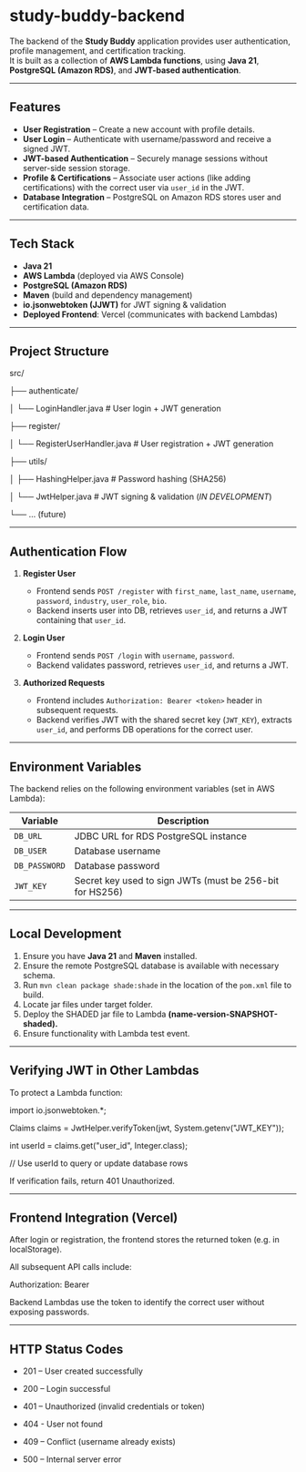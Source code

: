 # study-buddy-backend
The backend of the **Study Buddy** application provides user authentication, profile management, and certification tracking.  
It is built as a collection of **AWS Lambda functions**, using **Java 21**, **PostgreSQL (Amazon RDS)**, and **JWT-based authentication**.

---

## Features

- **User Registration** – Create a new account with profile details.
- **User Login** – Authenticate with username/password and receive a signed JWT.
- **JWT-based Authentication** – Securely manage sessions without server-side session storage.
- **Profile & Certifications** – Associate user actions (like adding certifications) with the correct user via `user_id` in the JWT.
- **Database Integration** – PostgreSQL on Amazon RDS stores user and certification data.

---

##  Tech Stack

- **Java 21**
- **AWS Lambda** (deployed via AWS Console)
- **PostgreSQL (Amazon RDS)**
- **Maven** (build and dependency management)
- **io.jsonwebtoken (JJWT)** for JWT signing & validation
- **Deployed Frontend**: Vercel (communicates with backend Lambdas)

---

## Project Structure

src/

├── authenticate/

│ └── LoginHandler.java # User login + JWT generation

├── register/

│ └── RegisterUserHandler.java # User registration + JWT generation

├── utils/

│ ├── HashingHelper.java # Password hashing (SHA256)

│ └── JwtHelper.java # JWT signing & validation (*IN DEVELOPMENT*)

└── … (future)


---

## Authentication Flow

1. **Register User**  
   - Frontend sends `POST /register` with `first_name`, `last_name`, `username`, `password`, `industry`, `user_role`, `bio`.
   - Backend inserts user into DB, retrieves `user_id`, and returns a JWT containing that `user_id`.  

2. **Login User**  
   - Frontend sends `POST /login` with `username`, `password`.  
   - Backend validates password, retrieves `user_id`, and returns a JWT.  

3. **Authorized Requests**  
   - Frontend includes `Authorization: Bearer <token>` header in subsequent requests.  
   - Backend verifies JWT with the shared secret key (`JWT_KEY`), extracts `user_id`, and performs DB operations for the correct user.  

---

## Environment Variables

The backend relies on the following environment variables (set in AWS Lambda):

| Variable       | Description                          |
|----------------|--------------------------------------|
| `DB_URL`       | JDBC URL for RDS PostgreSQL instance |
| `DB_USER`      | Database username                    |
| `DB_PASSWORD`  | Database password                    |
| `JWT_KEY`      | Secret key used to sign JWTs (must be 256-bit for HS256) |

---

## Local Development

1. Ensure you have **Java 21** and **Maven** installed.
2. Ensure the remote PostgreSQL database is available with necessary schema.
3. Run `mvn clean package shade:shade` in the location of the `pom.xml` file to build.
4. Locate jar files under target folder.
5. Deploy the SHADED jar file to Lambda **(name-version-SNAPSHOT-shaded).**
6. Ensure functionality with Lambda test event.

---

## Verifying JWT in Other Lambdas

To protect a Lambda function:

import io.jsonwebtoken.*;

Claims claims = JwtHelper.verifyToken(jwt, System.getenv("JWT_KEY"));

int userId = claims.get("user_id", Integer.class);

// Use userId to query or update database rows

If verification fails, return 401 Unauthorized.

---

## Frontend Integration (Vercel)

After login or registration, the frontend stores the returned token (e.g. in localStorage).

All subsequent API calls include:

Authorization: Bearer <token>


Backend Lambdas use the token to identify the correct user without exposing passwords.

---

## HTTP Status Codes

* 201 – User created successfully

* 200 – Login successful

* 401 – Unauthorized (invalid credentials or token)

* 404 - User not found

* 409 – Conflict (username already exists)

* 500 – Internal server error
